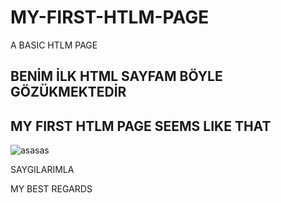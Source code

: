 # MY-FIRST-HTLM-PAGE

A BASIC HTLM PAGE 
## BENİM İLK HTML SAYFAM BÖYLE GÖZÜKMEKTEDİR
## MY FIRST HTLM PAGE SEEMS LIKE THAT


![asasas](https://user-images.githubusercontent.com/109916927/180869645-b75db0db-9bfb-4baa-af01-5c7b51f7144a.png)

SAYGILARIMLA

MY BEST REGARDS

